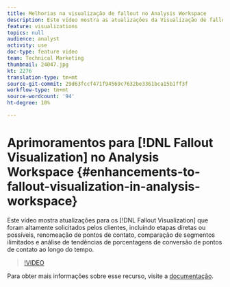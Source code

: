 ```yaml
---
title: Melhorias na visualização de fallout no Analysis Workspace
description: Este vídeo mostra as atualizações da Visualização de fallout que foram altamente solicitadas pelos clientes, incluindo etapas diretas ou posteriores, renomeação de pontos de contato, comparação de segmentos ilimitados e a análise de tendências de porcentagens de conversão de pontos de contato ao longo do tempo.
feature: visualizations
topics: null
audience: analyst
activity: use
doc-type: feature video
team: Technical Marketing
thumbnail: 24047.jpg
kt: 2276
translation-type: tm+mt
source-git-commit: 29d63fccf471f94569c7632be3361bca15b1ff3f
workflow-type: tm+mt
source-wordcount: '94'
ht-degree: 10%

---
```



# Aprimoramentos para [!DNL Fallout Visualization] no Analysis Workspace {#enhancements-to-fallout-visualization-in-analysis-workspace}

Este vídeo mostra atualizações para os [!DNL Fallout Visualization] que foram altamente solicitados pelos clientes, incluindo etapas diretas ou possíveis, renomeação de pontos de contato, comparação de segmentos ilimitados e análise de tendências de porcentagens de conversão de pontos de contato ao longo do tempo.

>[!VIDEO](https://video.tv.adobe.com/v/24047/?quality=12)

Para obter mais informações sobre esse recurso, visite a [documentação](https://marketing.adobe.com/resources/help/pt_BR/analytics/analysis-workspace/fallout_flow.html).
